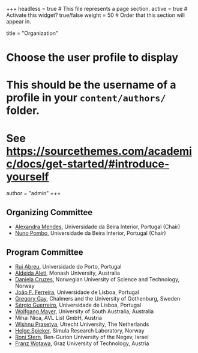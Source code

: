 +++
headless = true  # This file represents a page section.
active = true  # Activate this widget? true/false
weight = 50  # Order that this section will appear in.

title = "Organization"

# Choose the user profile to display
# This should be the username of a profile in your `content/authors/` folder.
# See https://sourcethemes.com/academic/docs/get-started/#introduce-yourself
author = "admin"
+++

## Organizing Committee
 - [Alexandra Mendes](https://archimendes.com/), Universidade da Beira Interior, Portugal (Chair)
 - [Nuno Pombo](https://www.di.ubi.pt/~ngpombo/), Universidade da Beira Interior, Portugal (Chair)

## Program Committee
 - [Rui Abreu](https://ruimaranhao.com/), Universidade do Porto, Portugal
 - [Aldeida Aleti](https://users.monash.edu.au/~aldeidaa/), Monash University, Australia
 - [Daniela Cruzes](https://www.ntnu.edu/employees/daniela.s.cruzes), Norwegian University of Science and Technology, Norway
 - [João F. Ferreira](https://joaoff.com/), Universidade de Lisboa, Portugal
 - [Gregory Gay](https://greg4cr.github.io/), Chalmers and the University of Gothenburg, Sweden
 - [Sérgio Guerreiro](https://fenix.tecnico.ulisboa.pt/homepage/ist62654), Universidade de Lisboa, Portugal
 - [Wolfgang Mayer](https://people.unisa.edu.au/wolfgang.mayer), University of South Australia, Australia
 - Mihai Nica, AVL List GmbH, Austria
 - [Wishnu Prasetya](https://www.uu.nl/staff/SWBPrasetya), Utrecht University, The Netherlands
 - [Helge Spieker](https://hspieker.de/), Simula Research Laboratory, Norway
 - [Roni Stern](https://ronistern.wixsite.com/home), Ben-Gurion University of the Negev, Israel
 - [Franz Wotawa](http://www.ist.tugraz.at/franz_wotawa/), Graz University of Technology, Austria

